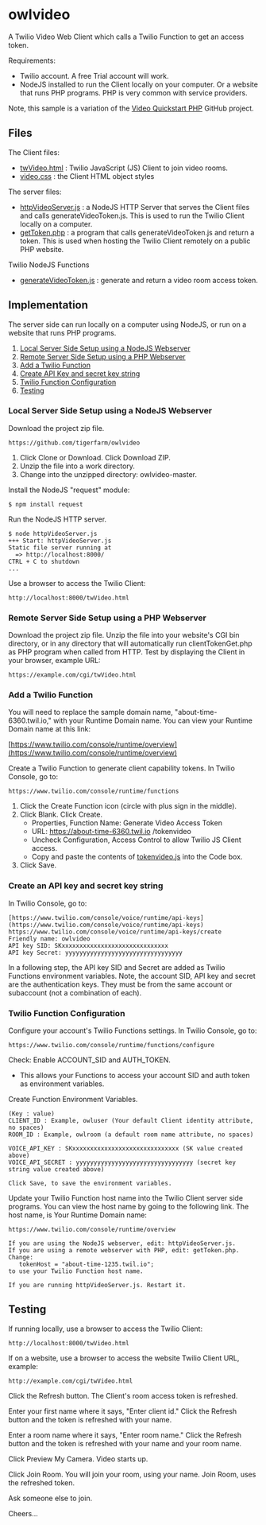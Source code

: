 # owlvideo
A Twilio Video Web Client which calls a Twilio Function to get an access token.

Requirements:

- Twilio account. A free Trial account will work.
- NodeJS installed to run the Client locally on your computer.
Or a website that runs PHP programs. PHP is very common with service providers.

Note, this sample is a variation of the [Video Quickstart PHP](https://github.com/kedartoraskar/video-quickstart-php) GitHub project.

## Files

The Client files:
- [twVideo.html](twVideo.html) : Twilio JavaScript (JS) Client to join video rooms.
- [video.css](video.css) : the Client HTML object styles

The server files:
- [httpVideoServer.js](httpVideoServer.js) : a NodeJS HTTP Server that serves the Client files and calls generateVideoToken.js.
This is used to run the Twilio Client locally on a computer.
- [getToken.php](getToken.php) : a program that calls generateVideoToken.js and return a token.
This is used when hosting the Twilio Client remotely on a public PHP website.

Twilio NodeJS Functions
- [generateVideoToken.js](generateVideoToken.js) : generate and return a video room access token.

## Implementation

The server side can run locally on a computer using NodeJS, or run on a website that runs PHP programs.

1. [Local Server Side Setup using a NodeJS Webserver](#bullet1)
2. [Remote Server Side Setup using a PHP Webserver](#bullet2)
3. [Add a Twilio Function](#bullet3)
4. [Create API Key and secret key string](#bullet4)
5. [Twilio Function Configuration](#bullet5)
6. [Testing](#bullet6)

### <a name="bullet1"></a>Local Server Side Setup using a NodeJS Webserver

Download the project zip file.

    https://github.com/tigerfarm/owlvideo

1. Click Clone or Download. Click Download ZIP.
2. Unzip the file into a work directory.
3. Change into the unzipped directory: owlvideo-master.

Install the NodeJS "request" module:
    
    $ npm install request

Run the NodeJS HTTP server.

    $ node httpVideoServer.js
    +++ Start: httpVideoServer.js
    Static file server running at
      => http://localhost:8000/
    CTRL + C to shutdown
    ...
    
Use a browser to access the Twilio Client:

    http://localhost:8000/twVideo.html

### <a name="bullet2"></a>Remote Server Side Setup using a PHP Webserver

Download the project zip file. Unzip the file into your website's CGI bin directory, or in any directory that will automatically run clientTokenGet.php as PHP program when called from HTTP. Test by displaying the Client in your browser, example URL:

    https://example.com/cgi/twVideo.html

### <a name="bullet3"></a>Add a Twilio Function

You will need to replace the sample domain name, "about-time-6360.twil.io," with your Runtime Domain name.
You can view your Runtime Domain name at this link:

[https://www.twilio.com/console/runtime/overview](https://www.twilio.com/console/runtime/overview)

Create a Twilio Function to generate client capability tokens.
In Twilio Console, go to:

    https://www.twilio.com/console/runtime/functions
    
1. Click the Create Function icon (circle with plus sign in the middle).
2. Click Blank. Click Create.
   - Properties, Function Name: Generate Video Access Token
   - URL: https://about-time-6360.twil.io /tokenvideo
   - Uncheck Configuration, Access Control to allow Twilio JS Client access.
   - Copy and paste the contents of [tokenvideo.js](tokenvideo.js) into the Code box.
3. Click Save.

### <a name="bullet4"></a>Create an API key and secret key string

In Twilio Console, go to:

    [https://www.twilio.com/console/voice/runtime/api-keys](https://www.twilio.com/console/voice/runtime/api-keys)
    https://www.twilio.com/console/voice/runtime/api-keys/create
    Friendly name: owlvideo
    API key SID: SKxxxxxxxxxxxxxxxxxxxxxxxxxxxxxx
    API key Secret: yyyyyyyyyyyyyyyyyyyyyyyyyyyyyyyyy

In a following step, the API key SID and Secret are added as Twilio Functions environment variables.
Note, the  account SID, API key and secret are the authentication keys. They must be from the same account or subaccount (not a combination of each).

### <a name="bullet5"></a>Twilio Function Configuration

Configure your account's Twilio Functions settings.
In Twilio Console, go to:
    
    https://www.twilio.com/console/runtime/functions/configure
    
Check: Enable ACCOUNT_SID and AUTH_TOKEN.
- This allows your Functions to access your account SID and auth token as environment variables.

Create Function Environment Variables.

    (Key : value)
    CLIENT_ID : Example, owluser (Your default Client identity attribute, no spaces)
    ROOM_ID : Example, owlroom (a default room name attribute, no spaces)
    
    VOICE_API_KEY : SKxxxxxxxxxxxxxxxxxxxxxxxxxxxxxx (SK value created above)
    VOICE_API_SECRET : yyyyyyyyyyyyyyyyyyyyyyyyyyyyyyyyy (secret key string value created above)
    
    Click Save, to save the environment variables.

Update your Twilio Function host name into the Twilio Client server side programs.
You can view the host name by going to the following link. The host name, is Your Runtime Domain name:

    https://www.twilio.com/console/runtime/overview

    If you are using the NodeJS webserver, edit: httpVideoServer.js.
    If you are using a remote webserver with PHP, edit: getToken.php.
    Change:
       tokenHost = "about-time-1235.twil.io";
    to use your Twilio Function host name.
    
    If you are running httpVideoServer.js. Restart it.

## <a name="bullet6"></a>Testing

If running locally, use a browser to access the Twilio Client:

    http://localhost:8000/twVideo.html

If on a website, use a browser to access the website Twilio Client URL, example:

    http://example.com/cgi/twVideo.html
    
Click the Refresh button. The Client's room access token is refreshed.

Enter your first name where it says, "Enter client id." Click the Refresh button and the token is refreshed with your name.

Enter a room name where it says, "Enter room name." Click the Refresh button and the token is refreshed with your name and your room name.

Click Preview My Camera. Video starts up.

Click Join Room. You will join your room, using your name. Join Room, uses the refreshed token.

Ask someone else to join.

Cheers...
